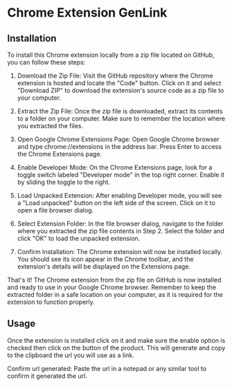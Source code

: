 # Chrome Extension GenLink

## Installation
To install this Chrome extension locally from a zip file located on GitHub, you can follow these steps:

1. Download the Zip File: Visit the GitHub repository where the Chrome extension is hosted and locate the "Code" button. Click on it and select "Download ZIP" to download the extension's source code as a zip file to your computer.

2. Extract the Zip File: Once the zip file is downloaded, extract its contents to a folder on your computer. Make sure to remember the location where you extracted the files.

3. Open Google Chrome Extensions Page: Open Google Chrome browser and type chrome://extensions in the address bar. Press Enter to access the Chrome Extensions page.

4. Enable Developer Mode: On the Chrome Extensions page, look for a toggle switch labeled "Developer mode" in the top right corner. Enable it by sliding the toggle to the right.

5. Load Unpacked Extension: After enabling Developer mode, you will see a "Load unpacked" button on the left side of the screen. Click on it to open a file browser dialog.

6. Select Extension Folder: In the file browser dialog, navigate to the folder where you extracted the zip file contents in Step 2. Select the folder and click "OK" to load the unpacked extension.

7. Confirm Installation: The Chrome extension will now be installed locally. You should see its icon appear in the Chrome toolbar, and the extension's details will be displayed on the Extensions page.

That's it! The Chrome extension from the zip file on GitHub is now installed and ready to use in your Google Chrome browser. Remember to keep the extracted folder in a safe location on your computer, as it is required for the extension to function properly.

## Usage

Once the extension is installed click on it and make sure the enable option is checked then click on the button of the product. This will generate and copy to the clipboard the url you will use as a link.

Confirm url generated: Paste the url in a notepad or any similar tool to confirm it generated the url.


